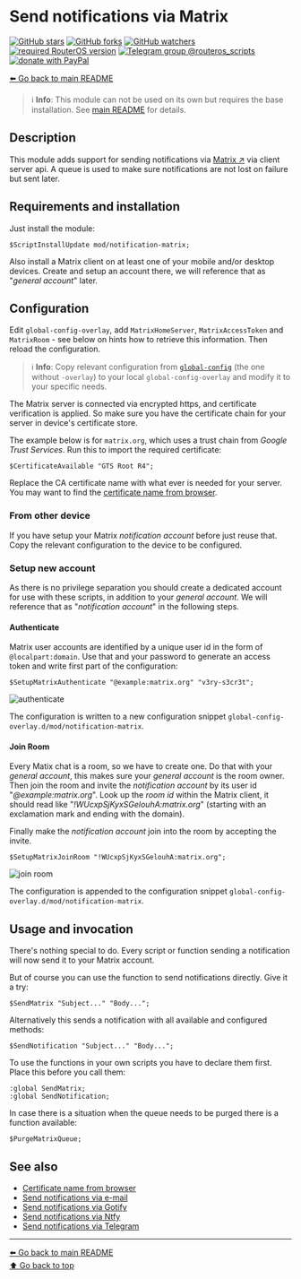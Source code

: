 Send notifications via Matrix
=============================

[![GitHub stars](https://img.shields.io/github/stars/eworm-de/routeros-scripts?logo=GitHub&style=flat&color=red)](https://github.com/eworm-de/routeros-scripts/stargazers)
[![GitHub forks](https://img.shields.io/github/forks/eworm-de/routeros-scripts?logo=GitHub&style=flat&color=green)](https://github.com/eworm-de/routeros-scripts/network)
[![GitHub watchers](https://img.shields.io/github/watchers/eworm-de/routeros-scripts?logo=GitHub&style=flat&color=blue)](https://github.com/eworm-de/routeros-scripts/watchers)
[![required RouterOS version](https://img.shields.io/badge/RouterOS-7.15-yellow?style=flat)](https://mikrotik.com/download/changelogs/)
[![Telegram group @routeros_scripts](https://img.shields.io/badge/Telegram-%40routeros__scripts-%2326A5E4?logo=telegram&style=flat)](https://t.me/routeros_scripts)
[![donate with PayPal](https://img.shields.io/badge/Like_it%3F-Donate!-orange?logo=githubsponsors&logoColor=orange&style=flat)](https://www.paypal.com/cgi-bin/webscr?cmd=_s-xclick&hosted_button_id=A4ZXBD6YS2W8J)

[⬅️ Go back to main README](../../README.md)

> ℹ️️ **Info**: This module can not be used on its own but requires the base
> installation. See [main README](../../README.md) for details.

Description
-----------

This module adds support for sending notifications via
[Matrix ↗️](https://matrix.org/) via client server api. A queue is used to
make sure notifications are not lost on failure but sent later.

Requirements and installation
-----------------------------

Just install the module:

    $ScriptInstallUpdate mod/notification-matrix;

Also install a Matrix client on at least one of your mobile and/or desktop
devices. Create and setup an account there, we will reference that as
"*general account*" later.

Configuration
-------------

Edit `global-config-overlay`, add `MatrixHomeServer`, `MatrixAccessToken` and
`MatrixRoom` - see below on hints how to retrieve this information. Then
reload the configuration.

> ℹ️ **Info**: Copy relevant configuration from
> [`global-config`](../../global-config.rsc) (the one without `-overlay`) to
> your local `global-config-overlay` and modify it to your specific needs.

The Matrix server is connected via encrypted https, and certificate
verification is applied. So make sure you have the certificate chain for
your server in device's certificate store.

The example below is for `matrix.org`, which uses a trust chain from *Google
Trust Services*. Run this to import the required certificate:

    $CertificateAvailable "GTS Root R4";

Replace the CA certificate name with what ever is needed for your server.
You may want to find the
[certificate name from browser](../../CERTIFICATES.md).

### From other device

If you have setup your Matrix *notification account* before just reuse that.
Copy the relevant configuration to the device to be configured.

### Setup new account

As there is no privilege separation you should create a dedicated account
for use with these scripts, in addition to your *general account*.
We will reference that as "*notification account*" in the following steps.

#### Authenticate

Matrix user accounts are identified by a unique user id in the form of
`@localpart:domain`. Use that and your password to generate an access token
and write first part of the configuration:

    $SetupMatrixAuthenticate "@example:matrix.org" "v3ry-s3cr3t";

![authenticate](notification-matrix.d/01-authenticate.avif)

The configuration is written to a new configuration snippet
`global-config-overlay.d/mod/notification-matrix`.

#### Join Room

Every Matix chat is a room, so we have to create one. Do that with your
*general account*, this makes sure your *general account* is the room owner.
Then join the room and invite the *notification account* by its user id
"*@example:matrix.org*".
Look up the *room id* within the Matrix client, it should read like
"*!WUcxpSjKyxSGelouhA:matrix.org*" (starting with an exclamation mark and
ending with the domain).

Finally make the *notification account* join into the room by accepting
the invite.

    $SetupMatrixJoinRoom "!WUcxpSjKyxSGelouhA:matrix.org";

![join room](notification-matrix.d/02-join-room.avif)

The configuration is appended to the configuration snippet
`global-config-overlay.d/mod/notification-matrix`.

Usage and invocation
--------------------

There's nothing special to do. Every script or function sending a notification
will now send it to your Matrix account.

But of course you can use the function to send notifications directly. Give
it a try:

    $SendMatrix "Subject..." "Body...";

Alternatively this sends a notification with all available and configured
methods:

    $SendNotification "Subject..." "Body...";

To use the functions in your own scripts you have to declare them first.
Place this before you call them:

    :global SendMatrix;
    :global SendNotification;

In case there is a situation when the queue needs to be purged there is a
function available:

    $PurgeMatrixQueue;

See also
--------

* [Certificate name from browser](../../CERTIFICATES.md)
* [Send notifications via e-mail](notification-email.md)
* [Send notifications via Gotify](notification-gotify.md)
* [Send notifications via Ntfy](notification-ntfy.md)
* [Send notifications via Telegram](notification-telegram.md)

---
[⬅️ Go back to main README](../../README.md)  
[⬆️ Go back to top](#top)
